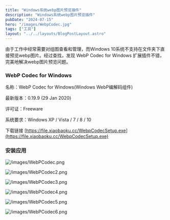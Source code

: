 ```yaml
---
title: "Windows系统webp图片预览插件"
description: "Windows系统webp图片预览插件"
pubDate: "2024-07-15"
hero: "/images/WebpCodec.jpg"
tags: ["工具"]
layout: "../../layouts/BlogPostLayout.astro"
---
```


由于工作中经常需要对组图查看和管理，而Windows 10系统不支持在文件夹下直接预览webp图片。经过查找，发现 WebP Codec for Windows 扩展插件不错，完美地解决webp图片预览问题。

### WebP Codec for Windows

名称：WebP Codec for Windows(Windows WebP编解码组件)

最新版本：0.19.9 (29 Jan 2020)

评可证：Freeware

系统要求：Windows XP / Vista / 7 / 8 / 10

下载链接
[https://file.xiaobaoku.cc/WebpCodecSetup.exe](https://file.xiaobaoku.cc/WebpCodecSetup.exe)

### 安装应用

![/images/WebPCodec.png](/images/WebPCodec.png)

![/images/WebPCodec2.png](/images/WebPCodec2.png)

![/images/WebPCodec3.png](/images/WebPCodec3.png)

![/images/WebPCodec4.png](/images/WebPCodec4.png)

![/images/WebPCodec5.png](/images/WebPCodec5.png)

![/images/WebPCodec6.png](/images/WebPCodec6.png)





